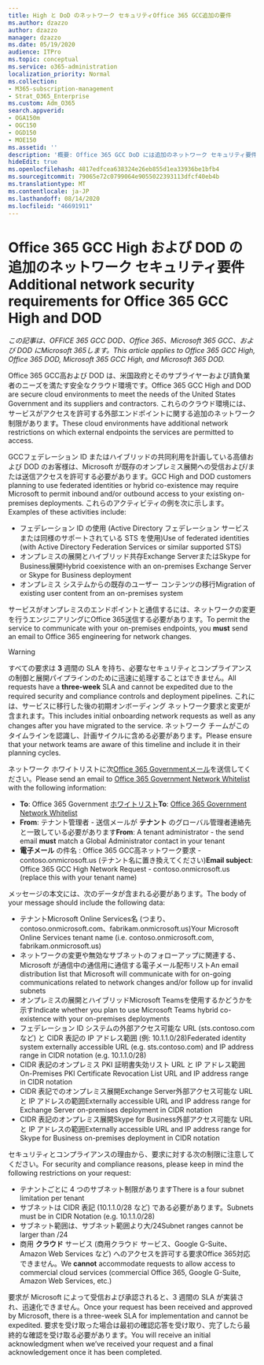 ```yaml
---
title: High と DoD のネットワーク セキュリティOffice 365 GCC追加の要件
ms.author: dzazzo
author: dzazzo
manager: dzazzo
ms.date: 05/19/2020
audience: ITPro
ms.topic: conceptual
ms.service: o365-administration
localization_priority: Normal
ms.collection:
- M365-subscription-management
- Strat_O365_Enterprise
ms.custom: Adm_O365
search.appverid:
- OGA150m
- OGC150
- OGD150
- MOE150
ms.assetid: ''
description: '概要: Office 365 GCC DoD には追加のネットワーク セキュリティ要件があります'
hideEdit: true
ms.openlocfilehash: 4817edfcea638324e26eb855d1ea33936be1bfb4
ms.sourcegitcommit: 79065e72c0799064e9055022393113dfcf40eb4b
ms.translationtype: MT
ms.contentlocale: ja-JP
ms.lasthandoff: 08/14/2020
ms.locfileid: "46691911"
---
```

# <a name="additional-network-security-requirements-for-office-365-gcc-high-and-dod"></a><span data-ttu-id="cc9b3-103">Office 365 GCC High および DOD の追加のネットワーク セキュリティ要件</span><span class="sxs-lookup"><span data-stu-id="cc9b3-103">Additional network security requirements for Office 365 GCC High and DOD</span></span>

<span data-ttu-id="cc9b3-104">*この記事は、OFFICE 365 GCC DOD、Office 365、Microsoft 365 GCC、および DOD にMicrosoft 365します。*</span><span class="sxs-lookup"><span data-stu-id="cc9b3-104">*This article applies to Office 365 GCC High, Office 365 DOD, Microsoft 365 GCC High, and Microsoft 365 DOD.*</span></span>

<span data-ttu-id="cc9b3-105">Office 365 GCC高および DOD は、米国政府とそのサプライヤーおよび請負業者のニーズを満たす安全なクラウド環境です。</span><span class="sxs-lookup"><span data-stu-id="cc9b3-105">Office 365 GCC High and DOD are secure cloud environments to meet the needs of the United States Government and its suppliers and contractors.</span></span>  <span data-ttu-id="cc9b3-106">これらのクラウド環境には、サービスがアクセスを許可する外部エンドポイントに関する追加のネットワーク制限があります。</span><span class="sxs-lookup"><span data-stu-id="cc9b3-106">These cloud environments have additional network restrictions on which external endpoints the services are permitted to access.</span></span>

<span data-ttu-id="cc9b3-107">GCCフェデレーション ID またはハイブリッドの共同利用を計画している高値および DOD のお客様は、Microsoft が既存のオンプレミス展開への受信および/または送信アクセスを許可する必要があります。</span><span class="sxs-lookup"><span data-stu-id="cc9b3-107">GCC High and DOD customers planning to use federated identities or hybrid co-existence may require Microsoft to permit inbound and/or outbound access to your existing on-premises deployments.</span></span>  <span data-ttu-id="cc9b3-108">これらのアクティビティの例を次に示します。</span><span class="sxs-lookup"><span data-stu-id="cc9b3-108">Examples of these activities include:</span></span>

* <span data-ttu-id="cc9b3-109">フェデレーション ID の使用 (Active Directory フェデレーション サービスまたは同様のサポートされている STS を使用)</span><span class="sxs-lookup"><span data-stu-id="cc9b3-109">Use of federated identities (with Active Directory Federation Services or similar supported STS)</span></span>
* <span data-ttu-id="cc9b3-110">オンプレミスの展開とハイブリッド共存Exchange ServerまたはSkype for Business展開</span><span class="sxs-lookup"><span data-stu-id="cc9b3-110">Hybrid coexistence with an on-premises Exchange Server or Skype for Business deployment</span></span>
* <span data-ttu-id="cc9b3-111">オンプレミス システムからの既存のユーザー コンテンツの移行</span><span class="sxs-lookup"><span data-stu-id="cc9b3-111">Migration of existing user content from an on-premises system</span></span>

<span data-ttu-id="cc9b3-112">サービスがオンプレミスのエンドポイントと通信するには、ネットワークの変更を行うエンジニアリングにOffice 365送信する必要があります。</span><span class="sxs-lookup"><span data-stu-id="cc9b3-112">To permit the service to communicate with your on-premises endpoints, you **must** send an email to Office 365 engineering for network changes.</span></span>

> [!WARNING]
> <span data-ttu-id="cc9b3-113">すべての要求は **3** 週間の SLA を持ち、必要なセキュリティとコンプライアンスの制御と展開パイプラインのために迅速に処理することはできません。</span><span class="sxs-lookup"><span data-stu-id="cc9b3-113">All requests have a **three-week** SLA and cannot be expedited due to the required security and compliance controls and deployment pipelines.</span></span>  <span data-ttu-id="cc9b3-114">これには、サービスに移行した後の初期オンボーディング ネットワーク要求と変更が含まれます。</span><span class="sxs-lookup"><span data-stu-id="cc9b3-114">This includes initial onboarding network requests as well as any changes after you have migrated to the service.</span></span>  <span data-ttu-id="cc9b3-115">ネットワーク チームがこのタイムラインを認識し、計画サイクルに含める必要があります。</span><span class="sxs-lookup"><span data-stu-id="cc9b3-115">Please ensure that your network teams are aware of this timeline and include it in their planning cycles.</span></span>

<span data-ttu-id="cc9b3-116">ネットワーク ホワイトリストに次[Office 365 Governmentメール](mailto:o365gwlt@microsoft.com)を送信してください。</span><span class="sxs-lookup"><span data-stu-id="cc9b3-116">Please send an email to [Office 365 Government Network Whitelist](mailto:o365gwlt@microsoft.com) with the following information:</span></span>

* <span data-ttu-id="cc9b3-117">**To**: Office 365 Government [ホワイトリスト](mailto:o365gwlt@microsoft.com)</span><span class="sxs-lookup"><span data-stu-id="cc9b3-117">**To**: [Office 365 Government Network Whitelist](mailto:o365gwlt@microsoft.com)</span></span>
* <span data-ttu-id="cc9b3-118">**From**: テナント管理者 - 送信メールが **テナント** のグローバル管理者連絡先と一致している必要があります</span><span class="sxs-lookup"><span data-stu-id="cc9b3-118">**From**: A tenant administrator - the send email **must** match a Global Administrator contact in your tenant</span></span>
* <span data-ttu-id="cc9b3-119">**電子メール** の件名 : Office 365 GCC高ネットワーク要求 - contoso.onmicrosoft.us (テナント名に置き換えてください)</span><span class="sxs-lookup"><span data-stu-id="cc9b3-119">**Email subject**: Office 365 GCC High Network Request - contoso.onmicrosoft.us (replace this with your tenant name)</span></span>

<span data-ttu-id="cc9b3-120">メッセージの本文には、次のデータが含まれる必要があります。</span><span class="sxs-lookup"><span data-stu-id="cc9b3-120">The body of your message should include the following data:</span></span>

* <span data-ttu-id="cc9b3-121">テナントMicrosoft Online Services名 (つまり、contoso.onmicrosoft.com、fabrikam.onmicrosoft.us)</span><span class="sxs-lookup"><span data-stu-id="cc9b3-121">Your Microsoft Online Services tenant name (i.e. contoso.onmicrosoft.com, fabrikam.onmicrosoft.us)</span></span>
* <span data-ttu-id="cc9b3-122">ネットワークの変更や無効なサブネットのフォローアップに関連する、Microsoft が通信中の通信用に通信する電子メール配布リスト</span><span class="sxs-lookup"><span data-stu-id="cc9b3-122">An email distribution list that Microsoft will communicate with for on-going communications related to network changes and/or follow up for invalid subnets</span></span>
* <span data-ttu-id="cc9b3-123">オンプレミスの展開とハイブリッドMicrosoft Teamsを使用するかどうかを示す</span><span class="sxs-lookup"><span data-stu-id="cc9b3-123">Indicate whether you plan to use Microsoft Teams hybrid co-existence with your on-premises deployments</span></span>
* <span data-ttu-id="cc9b3-124">フェデレーション ID システムの外部アクセス可能な URL (sts.contoso.com など) と CIDR 表記の IP アドレス範囲 (例: 10.1.1.0/28)</span><span class="sxs-lookup"><span data-stu-id="cc9b3-124">Federated identity system externally accessible URL (e.g. sts.contoso.com) and IP address range in CIDR notation (e.g. 10.1.1.0/28)</span></span>
* <span data-ttu-id="cc9b3-125">CIDR 表記のオンプレミス PKI 証明書失効リスト URL と IP アドレス範囲</span><span class="sxs-lookup"><span data-stu-id="cc9b3-125">On-Premises PKI Certificate Revocation List URL and IP address range in CIDR notation</span></span>
* <span data-ttu-id="cc9b3-126">CIDR 表記でのオンプレミス展開Exchange Server外部アクセス可能な URL と IP アドレスの範囲</span><span class="sxs-lookup"><span data-stu-id="cc9b3-126">Externally accessible URL and IP address range for Exchange Server on-premises deployment in CIDR notation</span></span>
* <span data-ttu-id="cc9b3-127">CIDR 表記のオンプレミス展開Skype for Business外部アクセス可能な URL と IP アドレスの範囲</span><span class="sxs-lookup"><span data-stu-id="cc9b3-127">Externally accessible URL and IP address range for Skype for Business on-premises deployment in CIDR notation</span></span>

<span data-ttu-id="cc9b3-128">セキュリティとコンプライアンスの理由から、要求に対する次の制限に注意してください。</span><span class="sxs-lookup"><span data-stu-id="cc9b3-128">For security and compliance reasons, please keep in mind the following restrictions on your request:</span></span>

* <span data-ttu-id="cc9b3-129">テナントごとに 4 つのサブネット制限があります</span><span class="sxs-lookup"><span data-stu-id="cc9b3-129">There is a four subnet limitation per tenant</span></span>
* <span data-ttu-id="cc9b3-130">サブネットは CIDR 表記 (10.1.1.0/28 など) である必要があります。</span><span class="sxs-lookup"><span data-stu-id="cc9b3-130">Subnets must be in CIDR Notation (e.g. 10.1.1.0/28)</span></span>
* <span data-ttu-id="cc9b3-131">サブネット範囲は、サブネット範囲より大/24</span><span class="sxs-lookup"><span data-stu-id="cc9b3-131">Subnet ranges cannot be larger than /24</span></span>
* <span data-ttu-id="cc9b3-132">商用 **クラウド** サービス (商用クラウド サービス、Google G-Suite、Amazon Web Services など) へのアクセスを許可する要求Office 365対応できません。</span><span class="sxs-lookup"><span data-stu-id="cc9b3-132">We **cannot** accommodate requests to allow access to commercial cloud services (commercial Office 365, Google G-Suite, Amazon Web Services, etc.)</span></span>

<span data-ttu-id="cc9b3-133">要求が Microsoft によって受信および承認されると、3 週間の SLA が実装され、迅速化できません。</span><span class="sxs-lookup"><span data-stu-id="cc9b3-133">Once your request has been received and approved by Microsoft, there is a three-week SLA for implementation and cannot be expedited.</span></span>  <span data-ttu-id="cc9b3-134">要求を受け取った場合は最初の確認応答を受け取り、完了したら最終的な確認を受け取る必要があります。</span><span class="sxs-lookup"><span data-stu-id="cc9b3-134">You will receive an initial acknowledgment when we’ve received your request and a final acknowledgement once it has been completed.</span></span>
